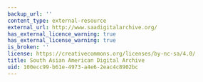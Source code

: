 ```yaml
---
backup_url: ''
content_type: external-resource
external_url: http://www.saadigitalarchive.org/
has_external_licence_warning: true
has_external_license_warning: true
is_broken: ''
license: https://creativecommons.org/licenses/by-nc-sa/4.0/
title: South Asian American Digital Archive
uid: 100ecc99-b61e-4973-a4e6-2eac4c8902bc
---
```

